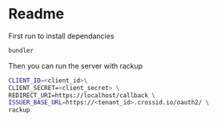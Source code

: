 # Readme

First run to install dependancies

```bash
bundler
```

Then you can run the server with rackup

```bash
CLIENT_ID=<client_id>\
CLIENT_SECRET=<client_secret> \
REDIRECT_URI=https://localhost/callback \
ISSUER_BASE_URL=https://<tenant_id>.crossid.io/oauth2/ \
rackup
```
